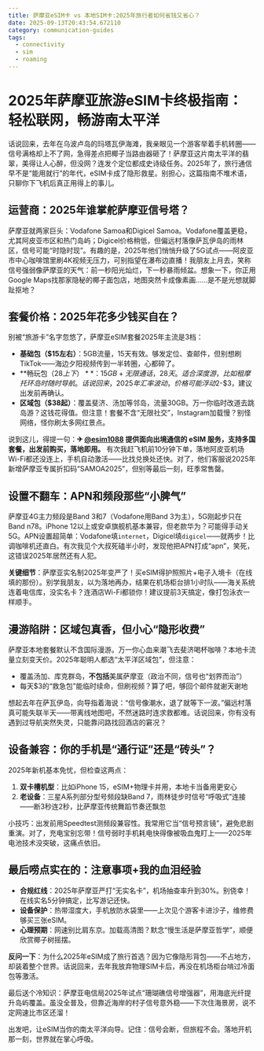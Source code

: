 ```yaml
---
title: 萨摩亚eSIM卡 vs 本地SIM卡:2025年旅行者如何省钱又省心？
date: 2025-09-13T20:43:54.672110
category: communication-guides
tags:
  - connectivity
  - sim
  - roaming
---
```


# 2025年萨摩亚旅游eSIM卡终极指南：轻松联网，畅游南太平洋

话说回来，去年在乌波卢岛的玛塔瓦伊海滩，我亲眼见一个游客举着手机转圈——信号满格却上不了网，急得差点把椰子当路由器砸了！萨摩亚这片南太平洋的翡翠，美得让人心醉，但没网？连发个定位都成史诗级任务。2025年了，旅行通信早不是“能用就行”的年代，eSIM卡成了隐形救星。别担心，这篇指南不堆术语，只聊你下飞机后真正用得上的事儿。

## 运营商：2025年谁掌舵萨摩亚信号塔？
萨摩亚就两家巨头：Vodafone Samoa和Digicel Samoa。Vodafone覆盖更稳，尤其阿皮亚市区和热门岛屿；Digicel价格稍低，但偏远村落像萨瓦伊岛的雨林区，信号可能“时隐时现”。有趣的是，2025年他们悄悄升级了5G试点——阿皮亚市中心咖啡馆里刷4K视频无压力，可别指望在瀑布边直播！我朋友上月去，笑称信号强弱像萨摩亚的天气：前一秒阳光灿烂，下一秒暴雨倾盆。想象一下，你正用Google Maps找那家隐秘的椰子面包店，地图突然卡成像素画……是不是光想就脚趾抠地？

## 套餐价格：2025年花多少钱买自在？
别被“旅游卡”名字忽悠了，萨摩亚eSIM套餐2025年主流是3档：
- **基础包（$15左右）**：5GB流量，15天有效。够发定位、查邮件，但别想刷TikTok——海边夕阳视频传到一半转圈，心都碎了。
- **畅玩包（$28上下）**：15GB+无限通话，28天。适合深度游，比如租摩托环岛时随时导航。话说回来，2025年汇率波动，价格可能浮动$2-$3，建议出发前再确认。
- **区域包（$38起）**：覆盖斐济、汤加等邻岛，流量30GB。万一你临时改道去跳岛游？这钱花得值。但注意！套餐不含“无限社交”，Instagram加载慢？别怪网络，怪你刷太多网红景点。

说到这儿，得提一句：**✈ [@esim1088](https://t.me/s/esim1088) 提供面向出境通信的 eSIM 服务，支持多国套餐，出发前购买，落地即用。** 有次我赶飞机前10分钟下单，落地阿皮亚机场Wi-Fi都还没连上，手机自动激活——比找兑换处还快。对了，他们客服说2025年新增萨摩亚专属折扣码“SAMOA2025”，但别等最后一刻，旺季常售罄。

## 设置不翻车：APN和频段那些“小脾气”
萨摩亚4G主力频段是Band 3和7（Vodafone用Band 3为主），5G刚起步只在Band n78。iPhone 12以上或安卓旗舰机基本兼容，但老款华为？可能得手动关5G。APN设置超简单：Vodafone填`internet`，Digicel填`digicel`——就两步！比调咖啡机还直白。有次我见个大叔死磕半小时，发现他把APN打成“apn”，笑死，这错误2025年居然还有人犯。

**关键细节**：萨摩亚实名制2025年变严了！买eSIM得护照照片+电子入境卡（在线填的那份）。别学我朋友，以为落地再办，结果在机场柜台排1小时队——海关系统连着电信库，没实名卡？连酒店Wi-Fi都锁你！建议提前3天搞定，像打包泳衣一样顺手。

## 漫游陷阱：区域包真香，但小心“隐形收费”
萨摩亚本地套餐默认不含国际漫游。万一你心血来潮飞去斐济喝杯咖啡？本地卡流量立刻变天价。2025年聪明人都选“太平洋区域包”，但注意：  
- 覆盖汤加、库克群岛，**不包括**美属萨摩亚（政治不同，信号也“划界而治”）  
- 每天$3的“救急包”能临时续命，但刷视频？算了吧，够回个邮件就谢天谢地  

想起去年在萨瓦伊岛，向导指着海说：“信号像潮水，退了就等下一波。”偏远村落真可能失联半天——带离线地图吧，不然迷路时连求救都难。话说回来，你有没有遇到过导航突然失灵，只能靠问路找回酒店的窘况？

## 设备兼容：你的手机是“通行证”还是“砖头”？
2025年新机基本免忧，但检查这两点：  
1. **双卡槽机型**：比如iPhone 15，eSIM+物理卡并用，本地卡当备用更安心  
2. **老设备**：三星A系列部分型号频段缺Band 7，雨林徒步时信号“呼吸式”连接——断3秒连2秒，比萨摩亚传统舞蹈节奏还飘忽  

小技巧：出发前用Speedtest测频段兼容性。我常用它当“信号预言镜”，避免悲剧重演。对了，充电宝别忘带！信号弱时手机耗电快得像被吸血鬼盯上——2025年电池技术没突破，这痛点依旧。

## 最后唠点实在的：注意事项+我的血泪经验
- **合规红线**：2025年萨摩亚严打“无实名卡”，机场抽查率升到30%。别侥幸！在线实名5分钟搞定，比写游记还快。  
- **设备保护**：热带湿度大，手机放防水袋里——上次见个游客卡进沙子，维修费够买三张eSIM。  
- **心理预期**：网速别比肩东京。加载高清图？默念“慢生活是萨摩亚哲学”，顺便欣赏椰子树摇摆。  

**反问一下**：为什么2025年eSIM成了旅行首选？因为它像隐形背包——不占地方，却装着整个世界。话说回来，去年我放弃物理SIM卡后，再没在机场柜台啃过冷面包等激活。  

最后送个冷知识：萨摩亚电信局2025年试点“珊瑚礁信号增强器”，用海底光纤提升岛屿覆盖。虽没全普及，但靠近海岸的村子信号意外稳——下次住海景房，说不定网速比市区还溜！  

出发吧，让eSIM当你的南太平洋向导。记住：信号会断，但旅程不会。落地开机那一刻，世界就在掌心呼吸。